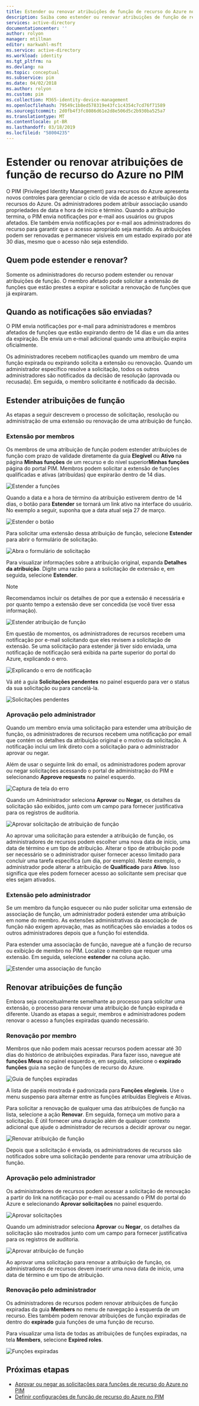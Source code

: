 ```yaml
---
title: Estender ou renovar atribuições de função de recurso do Azure no PIM | Microsoft Docs
description: Saiba como estender ou renovar atribuições de função de recurso do Azure no PIM (Azure AD Privileged Identity Management).
services: active-directory
documentationcenter: ''
author: rolyon
manager: mtillman
editor: markwahl-msft
ms.service: active-directory
ms.workload: identity
ms.tgt_pltfrm: na
ms.devlang: na
ms.topic: conceptual
ms.subservice: pim
ms.date: 04/02/2018
ms.author: rolyon
ms.custom: pim
ms.collection: M365-identity-device-management
ms.openlocfilehash: 79549c1b8ed578319e43fc1c4354c7cd76f71589
ms.sourcegitcommit: 2d0fb4f3fc8086d61e2d8e506d5c2b930ba525a7
ms.translationtype: MT
ms.contentlocale: pt-BR
ms.lasthandoff: 03/18/2019
ms.locfileid: "58004235"
---
```

# <a name="extend-or-renew-azure-resource-role-assignments-in-pim"></a>Estender ou renovar atribuições de função de recurso do Azure no PIM

O PIM (Privileged Identity Management) para recursos do Azure apresenta novos controles para gerenciar o ciclo de vida de acesso e atribuição dos recursos do Azure. Os administradores podem atribuir associação usando propriedades de data e hora de início e término. Quando a atribuição termina, o PIM envia notificações por e-mail aos usuários ou grupos afetados. Ele também envia notificações por e-mail aos administradores do recurso para garantir que o acesso apropriado seja mantido. As atribuições podem ser renovadas e permanecer visíveis em um estado expirado por até 30 dias, mesmo que o acesso não seja estendido.

## <a name="who-can-extend-and-renew"></a>Quem pode estender e renovar?

Somente os administradores do recurso podem estender ou renovar atribuições de função. O membro afetado pode solicitar a extensão de funções que estão prestes a expirar e solicitar a renovação de funções que já expiraram.

## <a name="when-are-notifications-sent"></a>Quando as notificações são enviadas?

O PIM envia notificações por e-mail para administradores e membros afetados de funções que estão expirando dentro de 14 dias e um dia antes da expiração. Ele envia um e-mail adicional quando uma atribuição expira oficialmente. 

Os administradores recebem notificações quando um membro de uma função expirada ou expirando solicita a extensão ou renovação. Quando um administrador específico resolve a solicitação, todos os outros administradores são notificados da decisão de resolução (aprovada ou recusada). Em seguida, o membro solicitante é notificado da decisão. 

## <a name="extend-role-assignments"></a>Estender atribuições de função

As etapas a seguir descrevem o processo de solicitação, resolução ou administração de uma extensão ou renovação de uma atribuição de função. 

### <a name="member-extend"></a>Extensão por membros

Os membros de uma atribuição de função podem estender atribuições de função com prazo de validade diretamente da guia **Elegível** ou **Ativo** na página **Minhas funções** de um recurso e do nível superior**Minhas funções** página do portal PIM. Membros podem solicitar a extensão de funções qualificadas e ativas (atribuídas) que expirarão dentro de 14 dias.

![Estender a funções](media/azure-pim-resource-rbac/aadpim_rbac_extend_ui.png)

Quando a data e a hora de término da atribuição estiverem dentro de 14 dias, o botão para **Estender** se tornará um link ativo na interface do usuário. No exemplo a seguir, suponha que a data atual seja 27 de março.

![Estender o botão](media/azure-pim-resource-rbac/aadpim_rbac_extend_within_14.png)

Para solicitar uma extensão dessa atribuição de função, selecione **Estender** para abrir o formulário de solicitação.

![Abra o formulário de solicitação](media/azure-pim-resource-rbac/aadpim_rbac_extend_role_assignment_request.png)

Para visualizar informações sobre a atribuição original, expanda **Detalhes da atribuição**. Digite uma razão para a solicitação de extensão e, em seguida, selecione **Estender**.

>[!Note]
>Recomendamos incluir os detalhes de por que a extensão é necessária e por quanto tempo a extensão deve ser concedida (se você tiver essa informação).

![Estender atribuição de função](media/azure-pim-resource-rbac/aadpim_rbac_extend_form_complete.png)

Em questão de momentos, os administradores de recursos recebem uma notificação por e-mail solicitando que eles revisem a solicitação de extensão. Se uma solicitação para estender já tiver sido enviada, uma notificação de notificação será exibida na parte superior do portal do Azure, explicando o erro.

![Explicando o erro de notificação](media/azure-pim-resource-rbac/aadpim_rbac_extend_failed_existing_request.png)

Vá até a guia **Solicitações pendentes** no painel esquerdo para ver o status da sua solicitação ou para cancelá-la.

![Solicitações pendentes](media/azure-pim-resource-rbac/aadpim_rbac_extend_cancel_request.png)

### <a name="admin-approve"></a>Aprovação pelo administrador

Quando um membro envia uma solicitação para estender uma atribuição de função, os administradores de recursos recebem uma notificação por email que contém os detalhes da atribuição original e o motivo da solicitação. A notificação inclui um link direto com a solicitação para o administrador aprovar ou negar. 

Além de usar o seguinte link do email, os administradores podem aprovar ou negar solicitações acessando o portal de administração do PIM e selecionando **Approve requests** no painel esquerdo.

![Captura de tela do erro](media/azure-pim-resource-rbac/aadpim_rbac_extend_admin_approve_grid.png)

Quando um Administrador seleciona **Aprovar** ou **Negar**, os detalhes da solicitação são exibidos, junto com um campo para fornecer justificativa para os registros de auditoria.

![Aprovar solicitação de atribuição de função](media/azure-pim-resource-rbac/aadpim_rbac_extend_admin_approve_blade.png)

Ao aprovar uma solicitação para estender a atribuição de função, os administradores de recursos podem escolher uma nova data de início, uma data de término e um tipo de atribuição. Alterar o tipo de atribuição pode ser necessário se o administrador quiser fornecer acesso limitado para concluir uma tarefa específica (um dia, por exemplo). Neste exemplo, o administrador pode alterar a atribuição de **Qualificado** para **Ativo**. Isso significa que eles podem fornecer acesso ao solicitante sem precisar que eles sejam ativados.

### <a name="admin-extend"></a>Extensão pelo administrador

Se um membro da função esquecer ou não puder solicitar uma extensão de associação de função, um administrador poderá estender uma atribuição em nome do membro. As extensões administrativas da associação de função não exigem aprovação, mas as notificações são enviadas a todos os outros administradores depois que a função foi estendida.

Para estender uma associação de função, navegue até a função de recurso ou exibição de membro no PIM. Localize o membro que requer uma extensão. Em seguida, selecione **estender** na coluna ação.

![Estender uma associação de função](media/azure-pim-resource-rbac/aadpim_rbac_extend_admin_extend.png)

## <a name="renew-role-assignments"></a>Renovar atribuições de função

Embora seja conceitualmente semelhante ao processo para solicitar uma extensão, o processo para renovar uma atribuição de função expirada é diferente. Usando as etapas a seguir, membros e administradores podem renovar o acesso a funções expiradas quando necessário.

### <a name="member-renew"></a>Renovação por membro

Membros que não podem mais acessar recursos podem acessar até 30 dias do histórico de atribuições expiradas. Para fazer isso, navegue até **funções Meus** no painel esquerdo e, em seguida, selecione o **expirado funções** guia na seção de funções de recurso do Azure.

![Guia de funções expiradas](media/azure-pim-resource-rbac/aadpim_rbac_renew_from_myroles.png)

A lista de papéis mostrada é padronizada para **Funções elegíveis**. Use o menu suspenso para alternar entre as funções atribuídas Elegíveis e Ativas.

Para solicitar a renovação de qualquer uma das atribuições de função na lista, selecione a ação **Renovar**. Em seguida, forneça um motivo para a solicitação. É útil fornecer uma duração além de qualquer contexto adicional que ajude o administrador de recursos a decidir aprovar ou negar.

![Renovar atribuição de função](media/azure-pim-resource-rbac/aadpim_rbac_renew_request_form.png)

Depois que a solicitação é enviada, os administradores de recursos são notificados sobre uma solicitação pendente para renovar uma atribuição de função.

### <a name="admin-approves"></a>Aprovação pelo administrador

Os administradores de recursos podem acessar a solicitação de renovação a partir do link na notificação por e-mail ou acessando o PIM do portal do Azure e selecionando **Aprovar solicitações** no painel esquerdo.

![Aprovar solicitações](media/azure-pim-resource-rbac/aadpim_rbac_extend_admin_approve_grid.png)

Quando um administrador seleciona **Aprovar** ou **Negar**, os detalhes da solicitação são mostrados junto com um campo para fornecer justificativa para os registros de auditoria.

![Aprovar atribuição de função](media/azure-pim-resource-rbac/aadpim_rbac_extend_admin_approve_blade.png)

Ao aprovar uma solicitação para renovar a atribuição de função, os administradores de recursos devem inserir uma nova data de início, uma data de término e um tipo de atribuição. 

### <a name="admin-renew"></a>Renovação pelo administrador

Os administradores de recursos podem renovar atribuições de função expiradas da guia **Members** no menu de navegação à esquerda de um recurso. Eles também podem renovar atribuições de função expiradas de dentro do **expirado** guia funções de uma função de recurso.

Para visualizar uma lista de todas as atribuições de funções expiradas, na tela **Members**, selecione **Expired roles**.

![Funções expiradas](media/azure-pim-resource-rbac/aadpim_rbac_renew_from_member_blade.png)

## <a name="next-steps"></a>Próximas etapas

- [Aprovar ou negar as solicitações para funções de recurso do Azure no PIM](pim-resource-roles-approval-workflow.md)
- [Definir configurações de função de recurso do Azure no PIM](pim-resource-roles-configure-role-settings.md)
